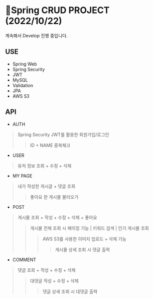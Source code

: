 # 🦊Spring CRUD PROJECT (2022/10/22)
계속해서 Develop 진행 중입니다.

## USE
- Spring Web
- Spring Security
- JWT
- MySQL
- Validation
- JPA
- AWS S3

## API
- AUTH 
> Spring Security JWT를 활용한 회원가입/로그인 
>> ID + NAME 중복체크
- USER
> 유저 정보 조회 + 수정 + 삭제
- MY PAGE
> 내가 작성한 게시글 + 댓글 조회
>> 좋아요 한 게시물 불러오기 
- POST
> 게시물 조회 + 작성 + 수정 + 삭제 + 좋아요
>> 게시물 전체 조회 시 페이징 기능 | 키워드 검색 | 인기 게시물 조회 
>>> AWS S3를 사용한 이미지 업로드 + 삭제 기능
>>>> 게시물 상세 조회 시 댓글 출력
- COMMENT
> 댓글 조회 + 작성 + 수정 + 삭제
>> 대댓글 작성 + 수정 + 삭제
>>> 댓글 상세 조회 시 대댓글 출력
